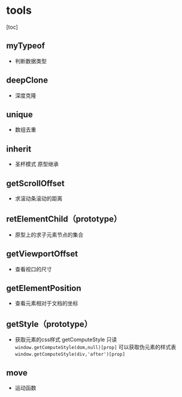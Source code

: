 # tools
[toc]
## myTypeof

- 判断数据类型

## deepClone

- 深度克隆

## unique

- 数组去重

## inherit

- 圣杯模式 原型继承


## getScrollOffset

- 求滚动条滚动的距离

## retElementChild（prototype）

- 原型上的求子元素节点的集合

## getViewportOffset

- 查看视口的尺寸

## getElementPosition

-  查看元素相对于文档的坐标

## getStyle（prototype）

- 获取元素的css样式  getComputeStyle 只读
```window.getComputeStyle(dom,null)[prop]```
可以获取伪元素的样式表
```window.getComputeStyle(div,'after')[prop]```

## move

- 运动函数